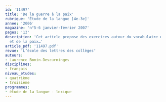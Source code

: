 ```yaml
---
id: '11497'
title: 'De la guerre à la paix'
rubrique: 'Étude de la langue [4e-3e]'
annee: '2006'
magazine: 'n°5-6 janvier-février 2007'
pages: '13'
description: 'Cet article propose des exercices autour du vocabulaire de la guerre
  et de la paix…'
article_pdf: '11497.pdf'
revue: 'L’école des lettres des collèges'
auteurs:
- Laurence Bonin-Descurninges
disciplines:
- français
niveau_etudes:
- quatrième
- troisième
programmes:
- étude de la langue - lexique
---
```

